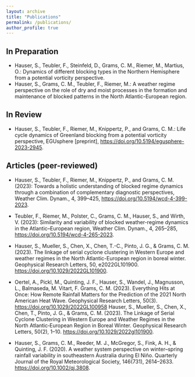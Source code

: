 ```yaml
---
layout: archive
title: "Publications"
permalink: /publications/
author_profile: true
---
```


## In Preparation
* Hauser, S., Teubler, F., Steinfeld, D., Grams, C. M., Riemer, M., Martius, O.: Dynamics of different blocking types in the Northern Hemisphere from a potential vorticity perspective.
* Hauser, S., Grams, C. M., Teubler, F., Riemer, M.: A weather regime perspective on the role of dry and moist processes in the formation and maintenance of blocked patterns in the North Atlantic-European region.



## In Review
* Hauser, S., Teubler, F., Riemer, M., Knippertz, P., and Grams, C. M.: Life cycle dynamics of Greenland blocking from a potential vorticity perspective, EGUsphere [preprint], https://doi.org/10.5194/egusphere-2023-2945.


## Articles (peer-reviewed)

* Hauser, S., Teubler, F., Riemer, M., Knippertz, P., and Grams, C. M. (2023): Towards a holistic understanding of blocked regime dynamics through a combination of complementary diagnostic perspectives, Weather Clim. Dynam., 4, 399–425, https://doi.org/10.5194/wcd-4-399-2023.

* Teubler, F., Riemer, M., Polster, C., Grams, C. M., Hauser, S., and Wirth, V. (2023): Similarity and variability of blocked weather-regime dynamics in the Atlantic–European region, Weather Clim. Dynam., 4, 265–285, https://doi.org/10.5194/wcd-4-265-2023.

* Hauser, S., Mueller, S., Chen, X., Chen, T.-C., Pinto, J. G., & Grams, C. M. (2023). The linkage of serial cyclone clustering in Western Europe and weather regimes in the North Atlantic-European region in boreal winter. Geophysical Research Letters, 50, e2022GL101900. https://doi.org/10.1029/2022GL101900.

* Oertel, A., Pickl, M., Quinting, J. F., Hauser, S., Wandel, J., Magnusson, L., Balmaseda, M. Vitart, F. Grams, C. M. (2023). Everything Hits at Once: How Remote Rainfall Matters for the Prediction of the 2021 North American Heat Wave. Geophysical Research Letters, 50(3). https://doi.org/10.1029/2022GL100958
Hauser, S., Mueller, S., Chen, X., Chen, T., Pinto, J. G., & Grams, C. M. (2023). The Linkage of Serial Cyclone Clustering in Western Europe and Weather Regimes in the North Atlantic‐European Region in Boreal Winter. Geophysical Research Letters, 50(2), 1–10. https://doi.org/10.1029/2022gl101900.

* Hauser, S., Grams, C. M., Reeder, M. J., McGregor, S., Fink, A. H., & Quinting, J. F. (2020). A weather system perspective on winter–spring rainfall variability in southeastern Australia during El Niño. Quarterly Journal of the Royal Meteorological Society, 146(731), 2614–2633. https://doi.org/10.1002/qj.3808.


